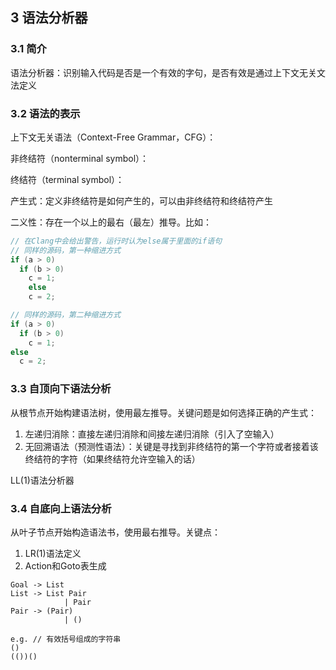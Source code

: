 ## 3 语法分析器

### 3.1 简介

语法分析器：识别输入代码是否是一个有效的字句，是否有效是通过上下文无关文法定义

### 3.2 语法的表示

上下文无关语法（Context-Free Grammar，CFG）：

非终结符（nonterminal symbol）：

终结符（terminal symbol）：

产生式：定义非终结符是如何产生的，可以由非终结符和终结符产生

二义性：存在一个以上的最右（最左）推导。比如：

```c++
// 在Clang中会给出警告，运行时认为else属于里面的if语句
// 同样的源码，第一种缩进方式
if (a > 0)
  if (b > 0)
    c = 1;
	else
    c = 2;

// 同样的源码，第二种缩进方式
if (a > 0)
  if (b > 0)
    c = 1;
else
  c = 2;
```



### 3.3 自顶向下语法分析

从根节点开始构建语法树，使用最左推导。关键问题是如何选择正确的产生式：

1. 左递归消除：直接左递归消除和间接左递归消除（引入了空输入）
2. 无回溯语法（预测性语法）：关键是寻找到非终结符的第一个字符或者接着该终结符的字符（如果终结符允许空输入的话）

LL(1)语法分析器



### 3.4 自底向上语法分析

从叶子节点开始构造语法书，使用最右推导。关键点：

1. LR(1)语法定义
2. Action和Goto表生成

```
Goal -> List
List -> List Pair
			| Pair
Pair -> (Pair)
			| ()

e.g. // 有效括号组成的字符串
()
(())()
```


